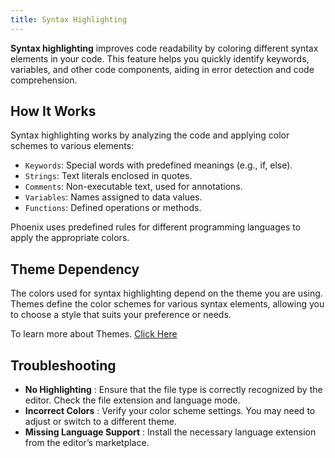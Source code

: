 ```yaml
---
title: Syntax Highlighting
---
```


**Syntax highlighting** improves code readability by coloring different syntax elements in your code. This feature helps you quickly identify keywords, variables, and other code components, aiding in error detection and code comprehension.

## How It Works

Syntax highlighting works by analyzing the code and applying color schemes to various elements:

 * `Keywords`: Special words with predefined meanings (e.g., if, else).
 * `Strings`: Text literals enclosed in quotes.
 * `Comments`: Non-executable text, used for annotations.
 * `Variables`: Names assigned to data values.
 * `Functions`: Defined operations or methods.

Phoenix uses predefined rules for different programming languages to apply the appropriate colors.



## Theme Dependency

The colors used for syntax highlighting depend on the theme you are using. Themes define the color schemes for various syntax elements, allowing you to choose a style that suits your preference or needs. 

To learn more about Themes. [Click Here](./08-themes.md)
   

## Troubleshooting

 * **No Highlighting** : Ensure that the file type is correctly recognized by the editor. Check the file extension and language mode.
 * **Incorrect Colors** : Verify your color scheme settings. You may need to adjust or switch to a different theme.
 * **Missing Language Support** : Install the necessary language extension from the editor’s marketplace.